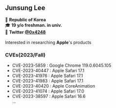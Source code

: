 ## Junsung Lee
📍 **Republic of Korea**\
🎓 **19 y/o freshman. in univ.**\
📩 **Twitter [@0x4248](http://twitter.com/0x4248)**\
\
Interested in researching **Apple**'s products

### CVEs(2023/Fall)
- CVE-2023-5859  : Google Chrome 119.0.6045.105
- CVE-2023-40447 : Apple Safari 17.1
- CVE-2023-41976 : Apple Safari 17.1
- CVE-2023-41983 : Apple Safari 17.1
- CVE-2023-40420 : Apple CoreAnimation
- CVE-2023-41074 : Apple Safari 17.0
- CVE-2023-38597 : Apple Safari 16.6
\
...
